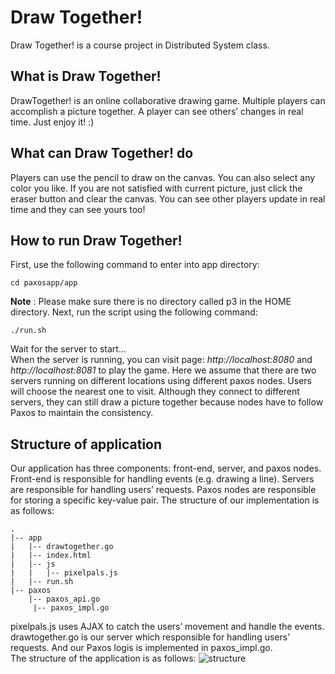 # Draw Together!
Draw Together! is a course project in Distributed System class. 
## What is Draw Together!
DrawTogether! is an online collaborative drawing game. Multiple players can accomplish a picture together. A player can see others’ changes in real time. Just enjoy it! :)
## What can Draw Together! do
Players can use the pencil to draw on the canvas. You can also select any color you like. If you are not satisfied with current picture, just click the eraser button and clear the canvas. You can see other players update in real time and they can see yours too!
## How to run Draw Together!
First, use the following command to enter into app directory:
```
cd paxosapp/app
```
**Note** : Please make sure there is no directory called p3 in the HOME directory. Next, run the script using the following command:
```
./run.sh
```
Wait for the server to start...    
When the server is running, you can visit page: *http://localhost:8080* and *http://localhost:8081* to play the game. Here we assume that there are two servers running on different locations using different paxos nodes. Users will choose the nearest one to visit. Although they connect to different servers, they can still draw a picture together because nodes have to follow Paxos to maintain the consistency.
## Structure of application
Our application has three components: front-end, server, and paxos nodes. Front-end is responsible for handling events (e.g. drawing a line). Servers are responsible for handling users’ requests. Paxos nodes are responsible for storing a specific key-value pair.
The structure of our implementation is as follows:
```
.
|-- app
|   |-- drawtogether.go
|   |-- index.html
|   |-- js
|   |   |-- pixelpals.js
|   |-- run.sh
|-- paxos
    |-- paxos_api.go
     |-- paxos_impl.go
```
pixelpals.js uses AJAX to catch the users’ movement and handle the events. drawtogether.go is our server which responsible for handling users’ requests. And our Paxos logis is implemented in paxos_impl.go.   
The structure of the application is as follows:
![structure](https://github.com/mallocanswer/draw-together/raw/3.png)


